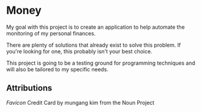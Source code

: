 Money
=====

My goal with this project is to create an application to help automate the monitoring of my personal
finances.

There are plenty of solutions that already exist to solve this problem.  If you're looking for one,
this probably isn't your best choice.

This project is going to be a testing ground for programming techniques and
will also be tailored to my specific needs.

Attributions
------------
*Favicon* Credit Card by mungang kim from the Noun Project
